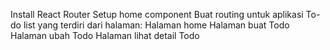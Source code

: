 Install React Router
Setup home component
Buat routing untuk aplikasi To-do list yang terdiri dari halaman:
Halaman home
Halaman buat Todo
Halaman ubah Todo
Halaman lihat detail Todo
